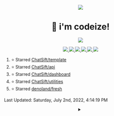 <p align="center">
    <img src="https://avatars.githubusercontent.com/u/63158950?s=400&u=dd76c829ae30921e131dcbe7c830dc368e2d6e8a&v=4" />
</p>

<h1 align="center">
    👋 i'm codeize!
</h1>

<p align="center">
  <a href="https://skillicons.dev">
    <img src="https://skillicons.dev/icons?i=discord,bots,ts,nodejs,mongodb,react" />
  </a>
</p>

<p align="center">
  <a href="https://discord.com/users/668423998777982997">
    <img src="https://nocache.advaith.workers.dev?url=https://img.shields.io/endpoint?url=https://dev.discordprofiles.me/api/badge/status/668423998777982997?simple=true" />
    <img src="https://nocache.advaith.workers.dev?url=https://img.shields.io/endpoint?url=https://dev.discordprofiles.me/api/badge/vscode/668423998777982997" />
    <img src="https://nocache.advaith.workers.dev?url=https://img.shields.io/endpoint?url=https://dev.discordprofiles.me/api/badge/playing/668423998777982997" />
    <img src="https://nocache.advaith.workers.dev?url=https://img.shields.io/endpoint?url=https://dev.discordprofiles.me/api/badge/spotify/668423998777982997" />
    <img src="https://komarev.com/ghpvc/?username=codeize" />
    <a href="https://discord.gg/ZsJnSxHdgD"><img src="https://invidget.switchblade.xyz/ZsJnSxHdgD" /></a>
  </a>
</p>

<!--RECENT_ACTIVITY:start-->
1. ⭐ Starred [ChatSift/template](https://github.com/ChatSift/template)
2. ⭐ Starred [ChatSift/api](https://github.com/ChatSift/api)
3. ⭐ Starred [ChatSift/dashboard](https://github.com/ChatSift/dashboard)
4. ⭐ Starred [ChatSift/utilities](https://github.com/ChatSift/utilities)
5. ⭐ Starred [denoland/fresh](https://github.com/denoland/fresh)
<!--RECENT_ACTIVITY:end-->

<!--RECENT_ACTIVITY:last_update-->
Last Updated: Saturday, July 2nd, 2022, 4:14:19 PM
<!--RECENT_ACTIVITY:last_update_end-->

<details align="center">
  <summary></summary>
  <a href="https://spotify-github-profile.vercel.app/api/view?uid=av3h9dhe0rlwk1wi7e5f9mwhg&redirect=true">
    <img alt="spotify github profile" src="https://spotify-github-profile.vercel.app/api/view?uid=av3h9dhe0rlwk1wi7e5f9mwhg&cover_image=true&theme=compact">
  </a>
</details>
